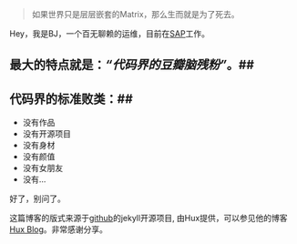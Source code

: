 > 如果世界只是层层嵌套的Matrix，那么生而就是为了死去。

Hey，我是BJ，一个百无聊赖的运维，目前在[SAP](https://www.sap.com)工作。
## 最大的特点就是：*“代码界的豆瓣脑残粉”*。##

## 代码界的标准败类：##
- 没有作品
- 没有开源项目
- 没有身材
- 没有颜值
- 没有女朋友
- 没有...

好了，别问了。

这篇博客的版式来源于[github](https://github.com/Huxpro/huxpro.github.io)的jekyll开源项目, 由Hux提供，可以参见他的博客[Hux Blog](https://huangxuan.me/)。非常感谢分享。
